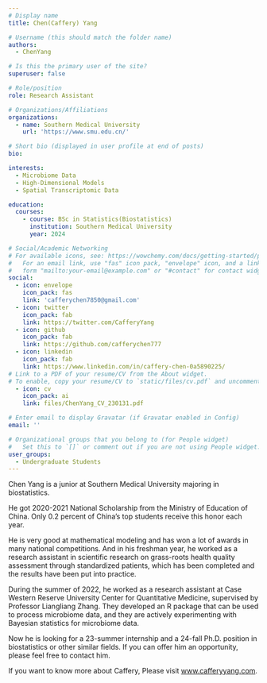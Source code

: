 ```yaml
---
# Display name
title: Chen(Caffery) Yang

# Username (this should match the folder name)
authors:
  - ChenYang

# Is this the primary user of the site?
superuser: false

# Role/position
role: Research Assistant

# Organizations/Affiliations
organizations:
  - name: Southern Medical University
    url: 'https://www.smu.edu.cn/'

# Short bio (displayed in user profile at end of posts)
bio: 

interests:
  - Microbiome Data
  - High-Dimensional Models
  - Spatial Transcriptomic Data

education:
  courses:
    - course: BSc in Statistics(Biostatistics)
      institution: Southern Medical University
      year: 2024

# Social/Academic Networking
# For available icons, see: https://wowchemy.com/docs/getting-started/page-builder/#icons
#   For an email link, use "fas" icon pack, "envelope" icon, and a link in the
#   form "mailto:your-email@example.com" or "#contact" for contact widget.
social:
  - icon: envelope
    icon_pack: fas
    link: 'cafferychen7850@gmail.com'
  - icon: twitter
    icon_pack: fab
    link: https://twitter.com/CafferyYang
  - icon: github
    icon_pack: fab
    link: https://github.com/cafferychen777
  - icon: linkedin
    icon_pack: fab
    link: https://www.linkedin.com/in/caffery-chen-0a5890225/
# Link to a PDF of your resume/CV from the About widget.
# To enable, copy your resume/CV to `static/files/cv.pdf` and uncomment the lines below.
  - icon: cv
    icon_pack: ai
    link: files/ChenYang_CV_230131.pdf

# Enter email to display Gravatar (if Gravatar enabled in Config)
email: ''

# Organizational groups that you belong to (for People widget)
#   Set this to `[]` or comment out if you are not using People widget.
user_groups:
  - Undergraduate Students
---
```


Chen Yang is a junior at Southern Medical University majoring in biostatistics.

He got 2020-2021 National Scholarship from the Ministry of Education of China. Only 0.2 percent of China’s top students receive this honor each year.

He is very good at mathematical modeling and has won a lot of awards in many national competitions. And in his freshman year, he worked as a research assistant in scientific research on grass-roots health quality assessment through standardized patients, which has been completed and the results have been put into practice.

During the summer of 2022, he worked as a research assistant at Case Western Reserve University Center for Quantitative Medicine, supervised by Professor Liangliang Zhang. They developed an R package that can be used to process microbiome data, and they are actively experimenting with Bayesian statistics for microbiome data.

Now he is looking for a 23-summer internship and a 24-fall Ph.D. position in biostatistics or other similar fields. If you can offer him an opportunity, please feel free to contact him.

If you want to know more about Caffery, Please visit www.cafferyyang.com.